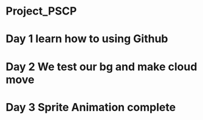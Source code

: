 # Project_PSCP
# Day 1 learn how to using Github
# Day 2 We test our bg and make cloud move
# Day 3 Sprite Animation complete